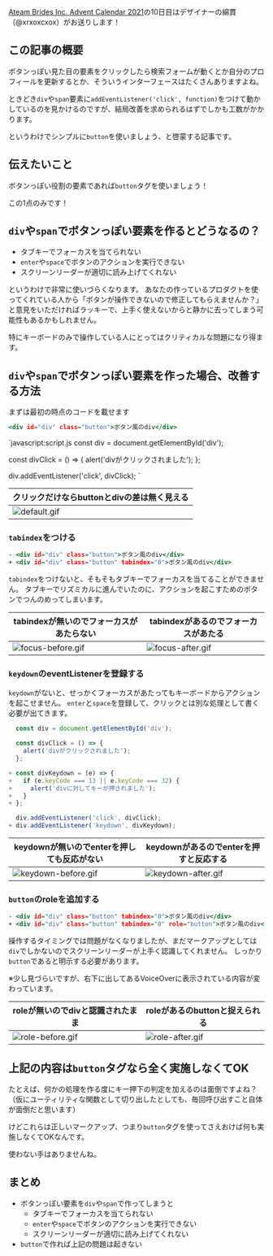 <!--
title:   divやspanでボタンっぽい要素を作ると大変なことになるからbuttonを使おう
tags:    HTML,JavaScript,accessibility,アクセシビリティ
id:      7d06d4f2d861b022767a
private: false
-->
[Ateam Brides Inc. Advent Calendar 2021](https://qiita.com/advent-calendar/2021/ateam-brides)の10日目はデザイナーの綿貫（@xrxoxcxox）がお送りします！

## この記事の概要

ボタンっぽい見た目の要素をクリックしたら検索フォームが動くとか自分のプロフィールを更新するとか、そういうインターフェースはたくさんありますよね。

ときどき`div`や`span`要素に`addEventListener('click', function)`をつけて動かしているのを見かけるのですが、結局改善を求められるはずでしかも工数がかかります。

というわけでシンプルに`button`を使いましょう、と啓蒙する記事です。

## 伝えたいこと

ボタンっぽい役割の要素であれば`button`タグを使いましょう！

この1点のみです！

## `div`や`span`でボタンっぽい要素を作るとどうなるの？

- タブキーでフォーカスを当てられない
- `enter`や`space`でボタンのアクションを実行できない
- スクリーンリーダーが適切に読み上げてくれない

というわけで非常に使いづらくなります。
あなたの作っているプロダクトを使ってくれている人から「ボタンが操作できないので修正してもらえませんか？」と意見をいただければラッキーで、上手く使えないからと静かに去ってしまう可能性もあるかもしれません。

特にキーボードのみで操作している人にとってはクリティカルな問題になり得ます。

## `div`や`span`でボタンっぽい要素を作った場合、改善する方法

まずは最初の時点のコードを載せます

```html:index.html
<div id="div" class="button">ボタン風のdiv</div>
```

`javascript:script.js
const div = document.getElementById('div');

const divClick = () => {
  alert('divがクリックされました');
};

div.addEventListener('click', divClick);
`

| クリックだけならbuttonとdivの差は無く見える |
| --- |
| ![default.gif](https://qiita-image-store.s3.ap-northeast-1.amazonaws.com/0/214677/06ab66eb-4ecb-24a8-2d0a-f180c0550f71.gif) |

### `tabindex`をつける

```diff_html:index.html
- <div id="div" class="button">ボタン風のdiv</div>
+ <div id="div" class="button" tabindex="0">ボタン風のdiv</div> 
```

`tabindex`をつけないと、そもそもタブキーでフォーカスを当てることができません。
タブキーでリズミカルに進んでいたのに、アクションを起こすためのボタンでつんのめってしまいます。

| tabindexが無いのでフォーカスがあたらない | tabindexがあるのでフォーカスがあたる |
| --- | --- |
| ![focus-before.gif](https://qiita-image-store.s3.ap-northeast-1.amazonaws.com/0/214677/43533ff7-ad94-3c78-1657-4775d9f8bc22.gif) | ![focus-after.gif](https://qiita-image-store.s3.ap-northeast-1.amazonaws.com/0/214677/4e37b74a-8ade-860a-c8d0-2d0e1cbd18a2.gif) |

### `keydown`のeventListenerを登録する

`keydown`がないと、せっかくフォーカスがあたってもキーボードからアクションを起こせません。
`enter`と`space`を登録して、クリックとは別な処理として書く必要が出てきます。

```diff_javascript:script.js
  const div = document.getElementById('div');

  const divClick = () => {
    alert('divがクリックされました');
  };

+ const divKeydown = (e) => {
+   if (e.keyCode === 13 || e.keyCode === 32) {
+     alert('divに対してキーが押されました');
+   }
+ };

  div.addEventListener('click', divClick);
+ div.addEventListener('keydown', divKeydown);
```

| keydownが無いのでenterを押しても反応がない | keydownがあるのでenterを押すと反応する |
| --- | --- |
| ![keydown-before.gif](https://qiita-image-store.s3.ap-northeast-1.amazonaws.com/0/214677/8b141230-43f2-8c44-400c-cc583b37b755.gif) | ![keydown-after.gif](https://qiita-image-store.s3.ap-northeast-1.amazonaws.com/0/214677/52508c15-8668-0900-e5b9-3644ae727a21.gif) |

### `button`のroleを追加する

```diff_html:index.html
- <div id="div" class="button" tabindex="0">ボタン風のdiv</div> 
+ <div id="div" class="button" tabindex="0" role="button">ボタン風のdiv</div>  
```

操作するタイミングでは問題がなくなりましたが、まだマークアップとしては`div`でしかないのでスクリーンリーダーが上手く認識してくれません。
しっかり`button`であると明示する必要があります。

※少し見づらいですが、右下に出してあるVoiceOverに表示されている内容が変わっています。

| roleが無いのでdivと認識されたまま | roleがあるのbuttonと捉えられる |
| --- | --- |
| ![role-before.gif](https://qiita-image-store.s3.ap-northeast-1.amazonaws.com/0/214677/ef662431-83da-7a11-b5a4-2b0cdd4eb330.gif) | ![role-after.gif](https://qiita-image-store.s3.ap-northeast-1.amazonaws.com/0/214677/565ccd24-4ffe-2a3c-02c8-f4d93e0db059.gif) |

## 上記の内容は`button`タグなら全く実施しなくてOK

たとえば、何かの処理を作る度にキー押下の判定を加えるのは面倒ですよね？（仮にユーティリティな関数として切り出したとしても、毎回呼び出すこと自体が面倒だと思います）

けどこれらは正しいマークアップ、つまり`button`タグを使ってさえおけば何も実施しなくてOKなんです。

使わない手はありませんね。

## まとめ

- ボタンっぽい要素を`div`や`span`で作ってしまうと
    - タブキーでフォーカスを当てられない
    - `enter`や`space`でボタンのアクションを実行できない
    - スクリーンリーダーが適切に読み上げてくれない
- `button`で作れば上記の問題は起きない